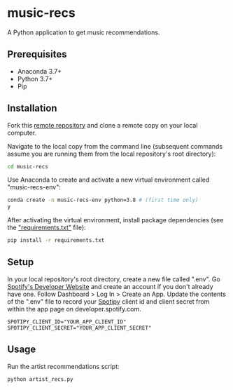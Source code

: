 # music-recs
A Python application to get music recommendations.

## Prerequisites

  + Anaconda 3.7+
  + Python 3.7+
  + Pip

## Installation
Fork this [remote repository](https://github.com/stsikata/nusic-recs.git) and clone a remote copy on your local computer.

Navigate to the local copy from the command line (subsequent commands assume you are running them from the local repository's root directory):

```sh
cd music-recs
```

Use Anaconda to create and activate a new virtual environment called "music-recs-env":

```sh
conda create -n music-recs-env python=3.8 # (first time only)
y
```

After activating the virtual environment, install package dependencies (see the ["requirements.txt"](/requirements.txt) file):

```sh
pip install -r requirements.txt
```

## Setup

In your local repository's root directory, create a new file called ".env". Go [Spotify's Developer Website](https://developer.spotify.com) and create an account if you don't already have one. Follow Dashboard > Log In > Create an App. Update the contents of the ".env" file to record your [Spotipy](https://spotipy.readthedocs.io/en/2.18.0/#) client id and client secret from within the app page on developer.spotify.com.

    SPOTIPY_CLIENT_ID="YOUR_APP_CLIENT_ID"
    SPOTIPY_CLIENT_SECRET="YOUR_APP_CLIENT_SECRET"

## Usage

Run the artist recommendations script:

```py
python artist_recs.py
```